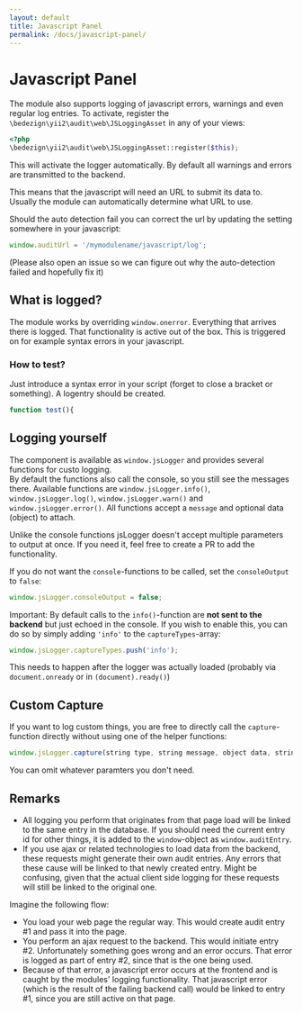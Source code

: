 ```yaml
---
layout: default
title: Javascript Panel
permalink: /docs/javascript-panel/
---
```


# Javascript Panel

The module also supports logging of javascript errors, warnings and even regular log entries.
To activate, register the `\bedezign\yii2\audit\web\JSLoggingAsset` in any of your views:

```php
<?php
\bedezign\yii2\audit\web\JSLoggingAsset::register($this);
```

This will activate the logger automatically. By default all warnings and errors are transmitted to the backend.

This means that the javascript will need an URL to submit its data to.   
Usually the module can automatically determine what URL to use. 

Should the auto detection fail you can correct the url by updating the setting somewhere in your javascript:

```javascript
window.auditUrl = '/mymodulename/javascript/log';
``` 

(Please also open an issue so we can figure out why the auto-detection failed and hopefully fix it)

## What is logged?

The module works by overriding `window.onerror`. Everything that arrives there is logged. That functionality is active out of the box. This is triggered on for example syntax errors in your javascript. 

### How to test?

Just introduce a syntax error in your script (forget to close a bracket or something). A logentry should be created.

```js
function test(){
```


## Logging yourself

The component is available as `window.jsLogger` and provides several functions for custo logging.  
By default the functions also call the console, so you still see the messages there. Available functions are `window.jsLogger.info()`, `window.jsLogger.log()`, `window.jsLogger.warn()` and `window.jsLogger.error()`. All functions accept a `message` and optional data (object) to attach. 

Unlike the console functions jsLogger doesn't accept multiple parameters to output at once. If you need it, feel free to create a PR to add the functionality. 

If you do not want the `console`-functions to be called, set the `consoleOutput` to `false`:

```javascript
window.jsLogger.consoleOutput = false;
```

Important: By default calls to the `info()`-function are **not sent to the backend** but just echoed in the console. If you wish to enable this, you can do so by simply adding `'info'` to the `captureTypes`-array:

```javascript
window.jsLogger.captureTypes.push('info');
```

This needs to happen after the logger was actually loaded (probably via `document.onready` or in `(document).ready()`)

## Custom Capture

If you want to log custom things, you are free to directly call the `capture`-function directly without using
one of the helper functions:

```javascript
window.jsLogger.capture(string type, string message, object data, string file, integer line, integer col)
```

You can omit whatever paramters you don't need.

## Remarks

* All logging you perform that originates from that page load will be linked to the same entry in the database. If you should need the current entry id for other things, it is added to the `window`-object as `window.auditEntry`.
* If you use ajax or related technologies to load data from the backend, these requests might generate their own audit entries. Any errors that these cause will be linked to that newly created entry. Might be confusing, given that the actual client side logging for these requests will still be linked to the original one.

Imagine the following flow:

* You load your web page the regular way. This would create audit entry #1 and pass it into the page.
* You perform an ajax request to the backend. This would initiate entry #2. Unfortunately something goes wrong and an error occurs. That error is logged as part of entry #2, since that is the one being used.
* Because of that error, a javascript error occurs at the frontend and is caught by the modules' logging functionality. That javascript error (which is the result of the failing backend call) would be linked to entry #1, since you are still active on that page.